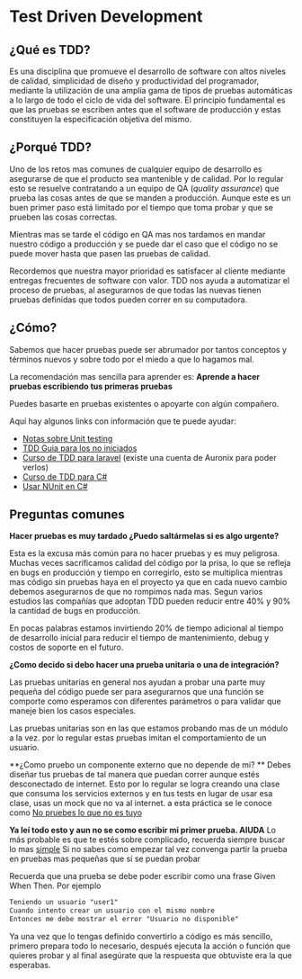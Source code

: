 # Test Driven Development

## ¿Qué es TDD?

Es una disciplina que promueve el desarrollo de software con altos niveles de calidad, simplicidad de diseño y productividad del programador, mediante la utilización de una amplia gama de tipos de pruebas automáticas a lo largo de todo el ciclo de vida del software. El principio fundamental es que las pruebas se escriben antes que el software de producción y estas constituyen la especificación objetiva del mismo.

## ¿Porqué TDD?

Uno de los retos mas comunes de cualquier equipo de desarrollo es asegurarse de que el producto sea mantenible y de calidad. Por lo regular esto se resuelve contratando a un equipo de QA (*quality assurance*) que prueba las cosas antes de que se manden a producción. Aunque este es un buen primer paso está limitado por el tiempo que toma probar y que se prueben las cosas correctas. 

Mientras mas se tarde el código en QA mas nos tardamos en mandar nuestro código a producción y se puede dar el caso que el código no se puede mover hasta que pasen las pruebas de calidad.

Recordemos que nuestra mayor prioridad es satisfacer al cliente mediante entregas frecuentes de software con valor.  TDD nos ayuda a automatizar el proceso de pruebas, al asegurarnos de que todas las nuevas tienen pruebas definidas que todos pueden correr en su computadora.

## ¿Cómo?

Sabemos que hacer pruebas puede ser abrumador por tantos conceptos y términos nuevos y sobre todo por el miedo a que lo hagamos mal. 

La recomendación mas sencilla para aprender es: **Aprende a hacer pruebas escribiendo tus primeras pruebas**

Puedes basarte en pruebas existentes o apoyarte con algún compañero.

Aquí hay algunos links con información que te puede ayudar:

* [Notas sobre Unit testing](unit_testing.md)
* [TDD Guia para los no iniciados](http://artesanos.de/software/2012/02/13/tdd-como-y-porque-una-guia-para-los-no-iniciados/)
* [Curso de TDD para laravel](https://laracasts.com/skills/testing) (existe una cuenta de Auronix para poder verlos)
* [Curso de TDD para C#](https://www.c-sharpcorner.com/article/test-driven-development-tdd-part-one/)
* [Usar NUnit en C#](https://www.youtube.com/watch?v=nOCnmr7JrSo)

## Preguntas comunes

**Hacer pruebas es muy tardado ¿Puedo saltármelas si es algo urgente?**

Esta es la excusa más común para no hacer pruebas y es muy peligrosa. Muchas veces sacrificamos calidad del código por la prisa, lo que se refleja en bugs en producción y tiempo en corregirlo, esto se multiplica mientras mas código sin pruebas haya en el proyecto ya que en cada nuevo cambio debemos asegurarnos de que no rompimos nada mas. Segun varios estudios las compañías que adoptan TDD pueden reducir entre 40% y 90% la cantidad de bugs en producción.

En pocas palabras estamos invirtiendo 20% de tiempo adicional al tiempo de desarrollo inicial para reducir el tiempo de mantenimiento, debug y costos de soporte en el futuro.

**¿Como decido si debo hacer una prueba unitaria o una de integración?**

Las pruebas unitarias en general nos ayudan a probar una parte muy pequeña del código puede ser para asegurarnos que una función se comporte como esperamos con diferentes parámetros o para validar que maneje bien los casos especiales.

Las pruebas unitarias son en las que estamos probando mas de un módulo a la vez. por lo regular estas pruebas imitan el comportamiento de un usuario.

**¿Como pruebo un componente externo que no depende de mi? **
Debes diseñar tus pruebas de tal manera que puedan correr aunque estés desconectado de internet. Esto por lo regular se logra creando una clase que consuma los servicios externos y en tus tests en lugar de usar esa clase, usas un mock que no va al internet. a esta práctica se le conoce como [No pruebes lo que no es tuyo](https://www.youtube.com/watch?v=nOCnmr7JrSo)

**Ya leí todo esto y aun no se como escribir mi primer prueba. AIUDA**
Lo más probable es que te estés sobre complicado, recuerda siempre buscar lo mas [simple](https://en.wikipedia.org/wiki/KISS_principle)
Si no sabes como empezar tal vez convenga partir la prueba en pruebas mas pequeñas que sí se puedan probar

Recuerda que una prueba se debe poder escribir como una frase Given When Then. Por ejemplo


```txt
Teniendo un usuario "user1"
Cuando intento crear un usuario con el mismo nombre
Entonces me debe mostrar el error "Usuario no disponible"
```

Ya una vez que lo tengas definido convertirlo a código es más sencillo, primero prepara todo lo necesario, después ejecuta la acción o función que quieres probar y al final asegúrate que la respuesta que obtuviste era la que esperabas.
